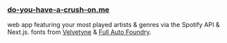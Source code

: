 ### [do-you-have-a-crush-on.me](https://www.do-you-have-a-crush-on.me/)
web app featuring your most played artists & genres via the Spotify API & Next.js. fonts from [Velvetyne](https://velvetyne.fr/) & [Full Auto Foundry](https://fullautofoundry.com/pagenotfound/).
